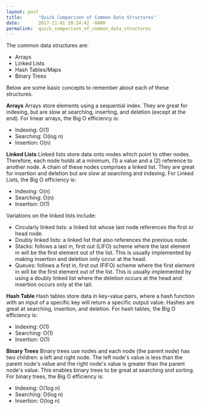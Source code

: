 ```yaml
---
layout: post
title:      "Quick Comparison of Common Data Structures"
date:       2017-11-01 20:24:42 -0400
permalink:  quick_comparison_of_common_data_structures
---
```



The common data structures are:

* Arrays
* Linked Lists
* Hash Tables/Maps
* Binary Trees

Below are some basic concepts to remember about each of these structures.

**Arrays**
Arrays store elements using a sequential index.  They are great for indexing, but are slow at searching, inserting, and deletion (except at the end).  For linear arrays, the Big O efficiency is:

* Indexing: O(1)
* Searching: O(log n)
* Insertion: O(n)

**Linked Lists**
Linked lists store data onto nodes which point to other nodes.  Therefore, each node holds at a minimum, (1) a value and a (2) reference to another node.  A chain of these nodes comprises a linked list.  They are great for insertion and deletion but are slow at searching and indexing.  For Linked Lists, the Big O efficiency is:

* Indexing: O(n)
* Searching: O(n)
* Insertion: O(1)

Variations on the linked lists include:

* Circularly linked lists: a linked list whose last node references the first or head node.
* Doubly linked lists: a linked list that also references the previous node.
* Stacks: follows a last in, first out (LIFO) scheme where the last element in will be the first element out of the list.  This is usually implemented by making insertion and deletion only occur at the head.
* Queues: follows a first in, first out (FIFO) scheme where the first element in will be the first element out of the list.  This is usually implemented by using a doubly linked list where the deletion occurs at the head and insertion occurs only at the tail.

**Hash Table**
Hash tables store data in key-value pairs, where a hash function with an input of a specific key will return a specific output value.  Hashes are great at searching, insertion, and deletion. For hash tables, the Big O efficiency is:

* Indexing: O(1)
* Searching: O(1)
* Insertion: O(1)

**Binary Trees**
Binary trees use nodes and each node (the parent node) has two children: a left and right node.  The left node's value is less than the parent node's value and the right node's value is greater than the parent node's value.  This enables binary trees to be great at searching and sorting.  For binary trees, the Big O efficiency is:

* Indexing: O(1og n)
* Searching: O(log n)
* Insertion: O(log n)
